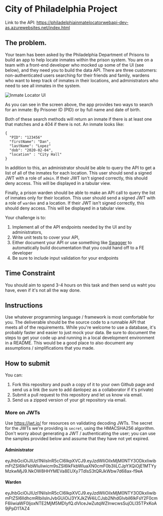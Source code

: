 # City of Philadelphia Project

Link to the API: https://philadelphiainmatelocatorwebapi-dev-as.azurewebsites.net/index.html

## The problem. 

Your team has been asked by the Philadelphia Department of Prisons to build an app to help locate inmates within the prison system. You are on a team with a front-end developer who mocked up some of the UI (see below), and they need you to build the data API. There are three customers: non-authenticated users searching for their friends and family, wardens who want to keep track of inmates in their locations, and administrators who need to see all inmates in the system. 

![Inmate Locator UI](mock-ui.png)

As you can see in the screen above, the app provides two ways to search for an inmate: By Prisoner ID (PID) or by full name and date of birth. 

Both of these search methods will return an inmate if there is at least one that matches and a 404 if there is not. An inmate looks like: 

```
{
  "PID": "123456"
  "firstName": "Dan",
  "lastName": "Lopez"
  "dob": "2020-02-04",
  "location" : "City Hall"
}
```

In addition to this, an administrator should be able to query the API to get a list of all of the inmates for each location. This user should send a signed JWT with a role of `admin`. If their JWT isn't signed correctly, this should deny access. This will be displayed in a tabular view. 

Finally, a prison warden should be able to make an API call to query the list of inmates only for their location. This user should send a signed JWT with a role of `warden` and a location. If their JWT isn't signed correctly, this should deny access. This will be displayed in a tabular view. 

Your challenge is to: 
1. Implement all of the API endpoints needed by the UI and by administrators,
1. Write unit tests to cover your API, 
1. Either document your API or use something like [Swagger](https://swagger.io/) to automatically build documentation that you could hand off to a FE developer
1. Be sure to include input validation for your endpoints 

## Time Constraint
You should aim to spend 3-4 hours on this task and then send us waht you have, even if it's not all the way done. 

## Instructions

Use whatever programming language / framework is most comfortable for you. The deliverable should be the source code to a runnable API that meets all of the requirements. While you're welcome to use a database, it's probably faster and easier to just mock your data. Be sure to document the steps to get your code up and running in a local development environment in a README. This would be a good place to also document any assumptions / simplifications that you made. 

## How to submit
You can: 

1. Fork this repository and push a copy of it to your own Github page and send us a link (be sure to add danlopez as a collaborator if it's private)
1. Submit a pull request to this repository and let us know via email.
1. Send us a zipped version of your git repository via email.


### More on JWTs
Use https://jwt.io/ for resources on validating decoding JWTs. The secret for the JWTs we're providing is `secret`, using the HMACSHA256 algorithm. Don't worry about generating a JWT / authenticating the user; you can use the samples provided below and assume that they have not yet expired. 

#### Administrator
eyJhbGciOiJIUzI1NiIsInR5cCI6IkpXVCJ9.eyJzdWIiOiIxMjM0NTY3ODkxIiwibmFtZSI6IkFkbWluIiwicm9sZSI6IkFkbWluaXN0cmF0b3IiLCJpYXQiOjE1MTYyMzkwMjJ9.NkOW8HHYMEVa8EUXy7TdlsS3tQRJkWbw7d68ax-f9eA

#### Warden
eyJhbGciOiJIUzI1NiIsInR5cCI6IkpXVCJ9.eyJzdWIiOiIxMjM0NTY3ODkxIiwibmFtZSI6IldhcmRlbiIsInJvbGUiOiJ3YXJkZW4iLCJsb2NhdGlvbiI6IkFsY2F0cmF6IiwiaWF0IjoxNTE2MjM5MDIyfQ.dVIceJwZutqWZlnwcwsSujOLI35TPxKoA9jPpD1TAZ4
